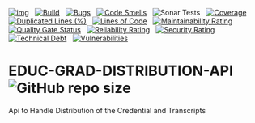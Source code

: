 [![img](https://img.shields.io/badge/Lifecycle-Experimental-339999)](https://github.com/bcgov/repomountie/blob/master/doc/lifecycle-badges.md) &nbsp;
[![Build](https://github.com/bcgov/EDUC-GRAD-DISTRIBUTION-API/actions/workflows/on.pr.yml/badge.svg)](https://github.com/bcgov/EDUC-GRAD-DISTRIBUTION-API/actions/workflows/on.pr.yml) &nbsp;
[![Bugs](https://sonarcloud.io/api/project_badges/measure?project=bcgov_EDUC-GRAD-DISTRIBUTION-API&metric=bugs)](https://sonarcloud.io/summary/new_code?id=bcgov_EDUC-GRAD-DISTRIBUTION-API) &nbsp;
[![Code Smells](https://sonarcloud.io/api/project_badges/measure?project=bcgov_EDUC-GRAD-DISTRIBUTION-API&metric=code_smells)](https://sonarcloud.io/summary/new_code?id=bcgov_EDUC-GRAD-DISTRIBUTION-API) &nbsp;
![Sonar Tests](https://img.shields.io/sonar/tests/bcgov_EDUC-GRAD-ASSESSMENT-API?compact_message&server=https%3A%2F%2Fsonarcloud.io) &nbsp;
[![Coverage](https://sonarcloud.io/api/project_badges/measure?project=bcgov_EDUC-GRAD-DISTRIBUTION-API&metric=coverage)](https://sonarcloud.io/summary/new_code?id=bcgov_EDUC-GRAD-DISTRIBUTION-API) &nbsp;
[![Duplicated Lines (%)](https://sonarcloud.io/api/project_badges/measure?project=bcgov_EDUC-GRAD-DISTRIBUTION-API&metric=duplicated_lines_density)](https://sonarcloud.io/summary/new_code?id=bcgov_EDUC-GRAD-DISTRIBUTION-API) &nbsp;
[![Lines of Code](https://sonarcloud.io/api/project_badges/measure?project=bcgov_EDUC-GRAD-DISTRIBUTION-API&metric=ncloc)](https://sonarcloud.io/summary/new_code?id=bcgov_EDUC-GRAD-DISTRIBUTION-API) &nbsp;
[![Maintainability Rating](https://sonarcloud.io/api/project_badges/measure?project=bcgov_EDUC-GRAD-DISTRIBUTION-API&metric=sqale_rating)](https://sonarcloud.io/summary/new_code?id=bcgov_EDUC-GRAD-DISTRIBUTION-API) &nbsp;
[![Quality Gate Status](https://sonarcloud.io/api/project_badges/measure?project=bcgov_EDUC-GRAD-DISTRIBUTION-API&metric=alert_status)](https://sonarcloud.io/summary/new_code?id=bcgov_EDUC-GRAD-DISTRIBUTION-API) &nbsp;
[![Reliability Rating](https://sonarcloud.io/api/project_badges/measure?project=bcgov_EDUC-GRAD-DISTRIBUTION-API&metric=reliability_rating)](https://sonarcloud.io/summary/new_code?id=bcgov_EDUC-GRAD-DISTRIBUTION-API) &nbsp;
[![Security Rating](https://sonarcloud.io/api/project_badges/measure?project=bcgov_EDUC-GRAD-DISTRIBUTION-API&metric=security_rating)](https://sonarcloud.io/summary/new_code?id=bcgov_EDUC-GRAD-DISTRIBUTION-API) &nbsp;
[![Technical Debt](https://sonarcloud.io/api/project_badges/measure?project=bcgov_EDUC-GRAD-DISTRIBUTION-API&metric=sqale_index)](https://sonarcloud.io/summary/new_code?id=bcgov_EDUC-GRAD-DISTRIBUTION-API) &nbsp;
[![Vulnerabilities](https://sonarcloud.io/api/project_badges/measure?project=bcgov_EDUC-GRAD-DISTRIBUTION-API&metric=vulnerabilities)](https://sonarcloud.io/summary/new_code?id=bcgov_EDUC-GRAD-DISTRIBUTION-API) &nbsp;

# EDUC-GRAD-DISTRIBUTION-API &nbsp; ![GitHub repo size](https://img.shields.io/github/repo-size/bcgov/EDUC-GRAD-DISTRIBUTION-API)
Api to Handle Distribution of the Credential and Transcripts

